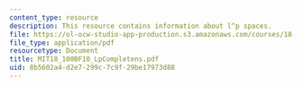 ```yaml
---
content_type: resource
description: This resource contains information about l^p spaces.
file: https://ol-ocw-studio-app-production.s3.amazonaws.com/courses/18-100b-analysis-i-fall-2010/8b5602a4d2e7299c7c9f29be17973d88_MIT18_100BF10_LpCompletens.pdf
file_type: application/pdf
resourcetype: Document
title: MIT18_100BF10_LpCompletens.pdf
uid: 8b5602a4-d2e7-299c-7c9f-29be17973d88
---
```

